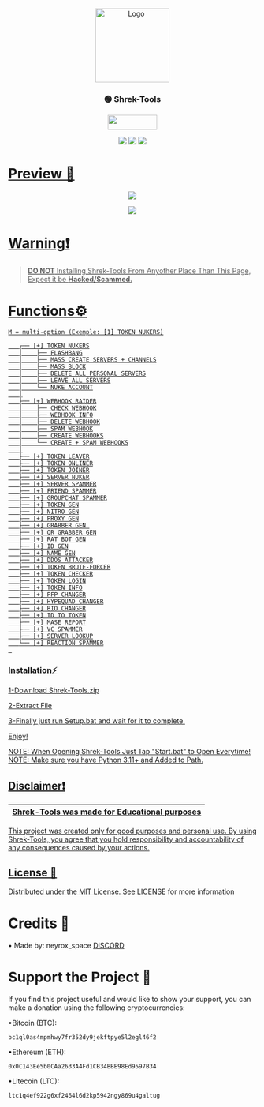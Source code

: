 <br/>
<p align="center">
  <a href="https://github.com/SHREK-TM/Shrek-Tools">
    <img src="https://i.imghippo.com/files/Fpq9323Wk.png" alt="Logo" width="150" height="150">
  </a>

  <h3 align="center">🟢 Shrek-Tools</h3>

<p align="center">  <a href="https://discord.gg/JKsRYZ244U"><img width="100" height="30" src="https://i.imghippo.com/files/dU6573ww.png"></a>
</p>

<p align="center">
  <img src="https://img.shields.io/github/forks/SHREK-TM/Shrek-Tools?style=flat&label=Forks&color=3bc400">
  <img src="https://img.shields.io/github/stars/SHREK-TM/Shrek-Tools?style=flat&label=Stars&color=3bc400">
  <img src="https://img.shields.io/github/repo-size/SHREK-TM/Shrek-Tools?label=Size&color=3bc400">
</p>

<p align="center">
  <a href="https://discord.gg/JKsRYZ244U">


# Preview 📸
<p align="center">
<img src="https://i.imghippo.com/files/Dk6209oo.png"> 
</p>
<p align="center">
<img src="https://i.imghippo.com/files/Ovf7799hQ.png"> 
</p>



# Warning❗
> **DO NOT** Installing Shrek-Tools From Anyother Place Than This Page, Expect it be **Hacked/Scammed.**

# Functions⚙️

```
M = multi-option (Exemple: [1] TOKEN NUKERS)
```
```
   ┌── [+] TOKEN NUKERS
   │    ├── FLASHBANG
   │    ├── MASS CREATE SERVERS + CHANNELS
   │    ├── MASS BLOCK
   │    ├── DELETE ALL PERSONAL SERVERS
   │    ├── LEAVE ALL SERVERS
   │    └── NUKE ACCOUNT
   │
   ├── [+] WEBHOOK RAIDER
   │    ├── CHECK WEBHOOK
   │    ├── WEBHOOK INFO
   │    ├── DELETE WEBHOOK
   │    ├── SPAM WEBHOOK
   │    ├── CREATE WEBHOOKS
   │    └── CREATE + SPAM WEBHOOKS
   │
   ├── [+] TOKEN LEAVER
   ├── [+] TOKEN ONLINER
   ├── [+] TOKEN JOINER
   ├── [+] SERVER NUKER
   ├── [+] SERVER SPAMMER
   ├── [+] FRIEND SPAMMER
   ├── [+] GROUPCHAT SPAMMER
   ├── [+] TOKEN GEN
   ├── [+] NITRO GEN
   ├── [+] PROXY GEN
   ├── [+] GRABBER GEN 
   ├── [+] QR GRABBER GEN
   ├── [+] RAT BOT GEN
   ├── [+] ID GEN
   ├── [+] NAME GEN
   ├── [+] DDOS ATTACKER
   ├── [+] TOKEN BRUTE-FORCER
   ├── [+] TOKEN CHECKER
   ├── [+] TOKEN LOGIN
   ├── [+] TOKEN INFO
   ├── [+] PFP CHANGER
   ├── [+] HYPEQUAD CHANGER
   ├── [+] BIO CHANGER
   ├── [+] ID TO TOKEN
   ├── [+] MASE REPORT
   ├── [+] VC SPAMMER
   ├── [+] SERVER LOOKUP
   └── [+] REACTION SPAMMER
 
```
### Installation⚡

1-Download Shrek-Tools.zip

2-Extract File

3-Finally just run Setup.bat and wait for it to complete.

Enjoy!

NOTE: When Opening Shrek-Tools Just Tap "Start.bat" to Open Everytime!
NOTE: Make sure you have Python 3.11+ and Added to Path.

## Disclaimer❗

|Shrek-Tools was made for Educational purposes|
|-------------------------------------------------|
This project was created only for good purposes and personal use.
By using Shrek-Tools, you agree that you hold responsibility and accountability of any consequences caused by your actions.

## License 📃

Distributed under the MIT License. See [LICENSE](https://github.com/SHREK-TM/Shrek-Tools/blob/main/LICENSE) for more information

# Credits 🔗
• Made by: neyrox_space
<a href="https://discord.gg/JKsRYZ244U">DISCORD</a>

# Support the Project 💎
If you find this project useful and would like to show your support, you can make a donation using the following cryptocurrencies:

•Bitcoin (BTC):
```
bc1ql0as4mpmhwy7fr352dy9jekftpye5l2egl46f2
```
•Ethereum (ETH):
```
0x0C143Ee5b0CAa2633A4Fd1CB34BBE98Ed9597B34
```
•Litecoin (LTC):
```
ltc1q4ef922g6xf2464l6d2kp5942ngy869u4galtug
```
